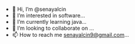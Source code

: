 - 👋 Hi, I’m @senayalcin
- 👀 I’m interested in software...
- 🌱 I’m currently learning java...
- 💞️ I’m looking to collaborate on ...
- 📫 How to reach me senayalcin9@gmail.com...

<!---
senayalcin/senayalcin is a ✨ special ✨ repository because its `README.md` (this file) appears on your GitHub profile.
You can click the Preview link to take a look at your changes.
--->
